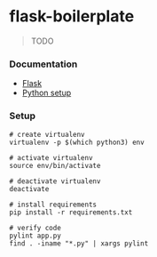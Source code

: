 # flask-boilerplate

> TODO

### Documentation

* [Flask](http://flask.pocoo.org)
* [Python setup](doc/python.md)

### Setup

```
# create virtualenv
virtualenv -p $(which python3) env

# activate virtualenv
source env/bin/activate

# deactivate virtualenv
deactivate

# install requirements
pip install -r requirements.txt

# verify code
pylint app.py
find . -iname "*.py" | xargs pylint
```
